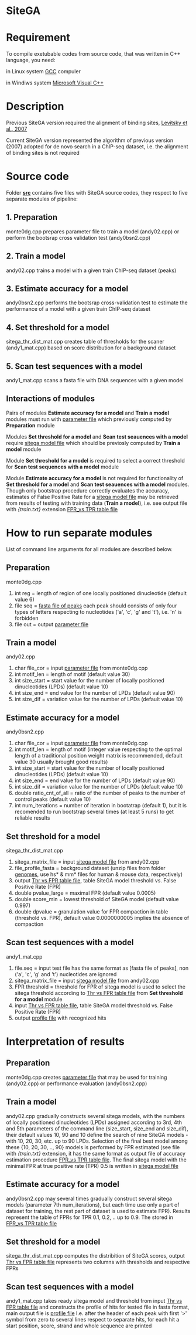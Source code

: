 # SiteGA
# Requirement
To compile exetubable codes from source code, that was written in C++ language, you need:

in Linux system [GCC](https://gcc.gnu.org/) compuler 

in Windiws system [Microsoft Visual C++](https://visualstudio.microsoft.com/vs/express/)

# Description
Previous SiteGA version required the alignment of binding sites, [Levitsky et al., 2007](https://doi.org/10.1186/1471-2105-8-481)

Current SiteGA version represented the algorithm of previous version (2007) adopted for de novo search in a ChIP-seq dataset, i.e. the alignment of binding sites is not required

# Source code
Folder [**src**](https://github.com/parthian-sterlet/sitega/tree/master/src) contains five files with SiteGA source codes, they respect to five separate modules of pipeline: 
## 1. Preparation
monte0dg.cpp prepares parameter file to train a model (andy02.cpp) or perform the bootsrap cross validation test (andy0bsn2.cpp)
## 2. Train a model
andy02.cpp  trains a model with a given train ChIP-seq dataset (peaks)
## 3. Estimate accuracy for a model
andy0bsn2.cpp performs the bootsrap cross-validation test to estimate the performance of a model with a given train ChIP-seq dataset
## 4. Set threshold for a model
sitega_thr_dist_mat.cpp creates table of thresholds for the scaner (andy1_mat.cpp) based on score distribution for a background dataset
## 5. Scan test sequences with a model
andy1_mat.cpp scans a fasta file with DNA sequences with a given model

## Interactions of modules
Pairs of modules **Estimate accuracy for a model** and **Train a model** modules must run with [parameter file](https://github.com/parthian-sterlet/sitega/blob/master/examples/diagonal_cov.mnt) which previously computed by **Preparation** module

Modules **Set threshold for a model** and **Scan test seauences with a model** require [sitega model file](https://github.com/parthian-sterlet/sitega/blob/master/examples/model.mat) which should be previosly computed by **Train a model** module

Module **Set threshold for a model** is required to select a correct threshold for **Scan test sequences with a model** module

Module **Estimate accuracy for a model** is not required for functionality of **Set threshold for a model** and **Scan test seauences with a model** modules. Though only bootstrap procedure correctly evaluates the accuracy, estimates of False Positive Rate for a [sitega model file](https://github.com/parthian-sterlet/sitega/blob/master/examples/model.mat) may be retrieved from results of testing with training data (**Train a model**), i.e. see output file with *{train.txt}* extension [FPR_vs TPR table file](https://github.com/parthian-sterlet/sitega/blob/master/examples/model_bs1.txt)

# How to run separate modules
List of command line arguments for all modules are described below.

## Preparation

monte0dg.cpp 
1. int reg = length of region of one locally positioned dinucleotide (default value 6)
2. file seq = [fasta file of peaks](https://github.com/parthian-sterlet/sitega/blob/master/examples/peaks.fa) each peak should consists of only four types of letters respecting to nucleotides ('a', 'c', 'g' and 't'), i.e. 'n' is forbidden
3. file out = output [parameter file](https://github.com/parthian-sterlet/sitega/blob/master/examples/diagonal_cov.mnt)

## Train a model

andy02.cpp
1. char file_cor = input [parameter file](https://github.com/parthian-sterlet/sitega/blob/master/examples/diagonal_cov.mnt) from monte0dg.cpp 
2. int motif_len = length of motif (default value 30)
3. int size_start = start value for the number of locally positioned dinucleotides (LPDs) (default value 10)
4. int size_end = end value for the number of LPDs (default value 90)
5. int size_dif = variation value for the number of LPDs (default value 10)

## Estimate accuracy for a model

andy0bsn2.cpp
1. char file_cor = input [parameter file](https://github.com/parthian-sterlet/sitega/blob/master/examples/diagonal_cov.mnt) from monte0dg.cpp 
2. int motif_len = length of motif (integer value respecting to the optimal length of a traditional position weight matrix is recommended, default value 30 usually brought good results)
3. int size_start = start value for the number of locally positioned dinucleotides (LPDs) (default value 10)
4. int size_end = end value for the number of LPDs (default value 90)
5. int size_dif = variation value for the number of LPDs (default value 10)
6. double ratio_cnt_of_all  = ratio of the number of peaks to the number of control peaks (default value 10)
7. int num_iterations = number of iteration in bootatrap (default 1), but it is recomended to run bootstrap several times (at least 5 runs) to get reliable results

## Set threshold for a model

sitega_thr_dist_mat.cpp
1. sitega_matrix_file = input [sitega model file](https://github.com/parthian-sterlet/sitega/blob/master/examples/model.mat) from andy02.cpp
2. file_profile_fasta = background dataset (unzip files from folder [genomes](https://github.com/parthian-sterlet/sitega/tree/master/genomes), use hs* & mm* files for human & mouse data, respectively)
3. output [Thr vs FPR table file](https://github.com/parthian-sterlet/sitega/blob/master/examples/thr_fpr), table SiteGA model threshold vs. False Positive Rate (FPR)
4. double pvalue_large = maximal FPR (default value 0.0005)
5. double score_min = lowest threshold of SiteGA model (default value 0.997)
6. double dpvalue = granulation value for FPR compaction in table (threshold vs. FPR), default value 0.0000000005 implies the absence of compaction

## Scan test sequences with a model

andy1_mat.cpp
1. file.seq = input test file has the same format as [fasta file of peaks], non ('a', 'c', 'g' and 't') nucleotides are ignored
2. sitega_matrix_file = input [sitega model file](https://github.com/parthian-sterlet/sitega/blob/master/examples/model.mat) from andy02.cpp
4. FPR threshold = threshold for FPR of sitega model is used to select the sitega threshold according to [Thr vs FPR table file](https://github.com/parthian-sterlet/sitega/blob/master/examples/thr_fpr) from **Set threshold for a model** module
5. input [Thr vs FPR table file](https://github.com/parthian-sterlet/sitega/blob/master/examples/thr_fpr), table SiteGA model threshold vs. False Positive Rate (FPR)
6. output [profile file](https://github.com/parthian-sterlet/sitega/blob/master/examples/hit_profile) with recognized hits

# Interpretation of results

## Preparation

monte0dg.cpp creates [parameter file](https://github.com/parthian-sterlet/sitega/blob/master/examples/diagonal_cov.mnt) that may be used for training (andy02.cpp) or performance evaluation (andy0bsn2.cpp)

## Train a model

andy02.cpp gradually constructs several sitega models, with the numbers of locally positioned dinucleotides (LPDs) assigned according to 3rd, 4th and 5th parameters of the command line (size_start, size_end and size_dif), their default values 10, 90 and 10 define the search of nine SiteGA models - with 10, 20, 30, etc. up to 90 LPDs. Selection of the final best model among these {10, 20, 30, .., 90} models is performed by FPR estimated (see file with *{train.txt}* extension, it has the same format as output file of accuracy estimation procedure [FPR_vs TPR table file](https://github.com/parthian-sterlet/sitega/blob/master/examples/model_bs1.txt). The final sitega model with the minimal FPR at true positive rate (TPR) 0.5 is written in [sitega model file](https://github.com/parthian-sterlet/sitega/blob/master/examples/model.mat)

## Estimate accuracy for a model

andy0bsn2.cpp may several times gradually construct several sitega models (parameter 7th num_iterations), but each time use only a part of dataset for training, the rest part of dataset is used to estimate FPR). Results represent the table of FPRs for TPR 0.1, 0.2, .. up to 0.9. The stored in [FPR_vs TPR table file](https://github.com/parthian-sterlet/sitega/blob/master/examples/model_bs1.txt)

## Set threshold for a model

sitega_thr_dist_mat.cpp computes the distribition of SiteGA scores, output [Thr vs FPR table file](https://github.com/parthian-sterlet/sitega/blob/master/examples/thr_fpr) represents two columns with thresholds and respective FPRs

## Scan test sequences with a model

andy1_mat.cpp takes ready sitega model and threshold  from input  [Thr vs FPR table file](https://github.com/parthian-sterlet/sitega/blob/master/examples/thr_fpr) and constructs the profile of hits for tested file in fasta format, main output file is [profile file](https://github.com/parthian-sterlet/sitega/blob/master/examples/hit_profile)
I.e. after the header of each peak with first '>' symbol from zero to several lines respect to separate hits, for each hit a start position, score, strand and whole sequence are printed

